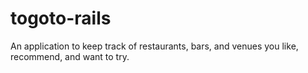 # togoto-rails
An application to keep track of restaurants, bars, and venues you like, recommend, and want to try.
